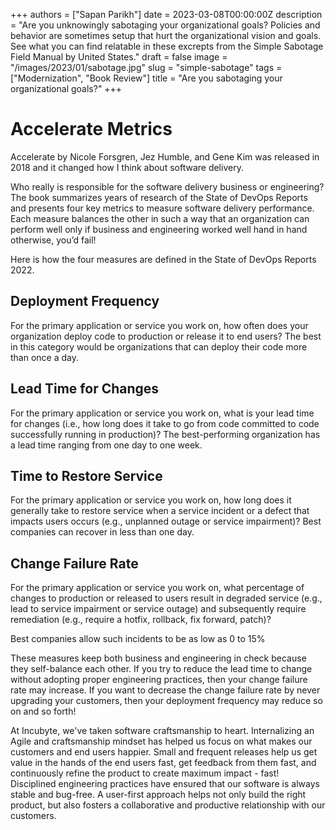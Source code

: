 +++
authors = ["Sapan Parikh"]
date = 2023-03-08T00:00:00Z
description = "Are you unknowingly sabotaging your organizational goals? Policies and behavior are sometimes setup that hurt the organizational vision and goals. See what you can find relatable in these excrepts from the Simple Sabotage Field Manual by United States."
draft = false
image = "/images/2023/01/sabotage.jpg"
slug = "simple-sabotage"
tags = ["Modernization", "Book Review"]
title = "Are you sabotaging your organizational goals?"
+++

# Accelerate Metrics

Accelerate by Nicole Forsgren, Jez Humble, and Gene Kim was released in 2018 and it changed how I think about software delivery.

Who really is responsible for the software delivery business or engineering? The book summarizes years of research of the State of DevOps Reports and presents four key metrics to measure software delivery performance. Each measure balances the other in such a way that an organization can perform well only if business and engineering worked well hand in hand otherwise, you’d fail!

Here is how the four measures are defined in the State of DevOps Reports 2022.

## Deployment Frequency

For the primary application or service you work on, how often does your organization deploy code to production or release it to end users? The best in this category would be organizations that can deploy their code more than once a day.

## Lead Time for Changes

For the primary application or service you work on, what is your lead time for changes (i.e., how long does it take to go from code committed to code successfully running in production)? The best-performing organization has a lead time ranging from one day to one week.

## Time to Restore Service

For the primary application or service you work on, how long does it generally take to restore service when a service incident or a defect that impacts users occurs (e.g., unplanned outage or service impairment)? Best companies can recover in less than one day.

## Change Failure Rate

For the primary application or service you work on, what percentage of changes to production or released to users result in degraded service (e.g., lead to service impairment or service outage) and subsequently require remediation (e.g., require a hotfix, rollback, fix forward, patch)?

Best companies allow such incidents to be as low as 0 to 15%

These measures keep both business and engineering in check because they self-balance each other. If you try to reduce the lead time to change without adopting proper engineering practices, then your change failure rate may increase. If you want to decrease the change failure rate by never upgrading your customers, then your deployment frequency may reduce so on and so forth!

At Incubyte, we've taken software craftsmanship to heart. Internalizing an Agile and craftsmanship mindset has helped us focus on what makes our customers and end users happier. Small and frequent releases help us get value in the hands of the end users fast, get feedback from them fast, and continuously refine the product to create maximum impact - fast! Disciplined engineering practices have ensured that our software is always stable and bug-free. A user-first approach helps not only build the right product, but also fosters a collaborative and productive relationship with our customers.